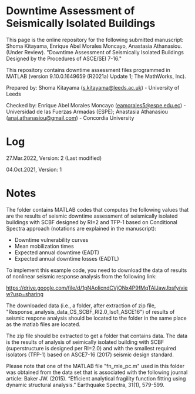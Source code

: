 # Downtime Assessment of Seismically Isolated Buildings

This page is the online repository for the following submitted manuscript: Shoma Kitayama, Enrique Abel Morales Moncayo, Anastasia Athanasiou. (Under Review). "Downtime Assessment of Seismically Isolated Buildings Designed by the Procedures of ASCE/SEI 7-16."
 
This repository contains downtime assessment files programmed in MATLAB (version 9.10.0.1649659 (R2021a) Update 1; The MathWorks, Inc).

Prepared by:
Shoma Kitayama (s.kitayama@leeds.ac.uk) - University of Leeds

Checked by:
Enrique Abel Morales Moncayo (eamorales5@espe.edu.ec) - Universidad de las Fuerzas Armadas (ESPE); Anastasia Athanasiou (anaj.athanasiou@gmail.com) - Concordia University

# Log

27.Mar.2022, Version: 2 (Last modified)

04.Oct.2021, Version: 1

# Notes

The folder contains MATLAB codes that computes the following values that are the results of seismic downtime assessment of seismically isolated buildings with SCBF designed by RI=2 and TFP-1 based on Conditional Spectra approach (notations are explained in the manuscript):

- Downtime vulnerability curves
- Mean mobilization times
- Expected annual downtime (EADT)
- Expected annual downtime losses (EADTL)
 
To implement this example code, you need to download the data of results of nonlinear seismic response analysis from the following link:

https://drive.google.com/file/d/1pNAoIicndCVjONx4P9fMqTAlJawJbsfy/view?usp=sharing

The downloaded data (i.e., a folder, after extraction of zip file, "Response_analysis_data_CS_SCBF_RI2.0_Iso1_ASCE16") of results of seismic respone analysis should be located to the folder in the same place as the matlab files are located.

The zip file should be extracted to get a folder that contains data. The data is the results of analysis of seimically isolated building with SCBF (superstructure is designed per RI=2.0) and with the smallest required isolators (TFP-1) based on ASCE7-16 (2017) seismic design standard.

Please note that one of the MATLAB file "fn_mle_pc.m" used in this folder was obtained from the data set that is associated with the following journal article: Baker JW. (2015). “Efficient analytical fragility function fitting using dynamic structural analysis.” Earthquake Spectra, 31(1), 579-599.
